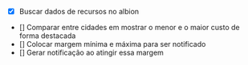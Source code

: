 - [x] Buscar dados de recursos no albion
- [] Comparar entre cidades em mostrar o menor e o maior custo de forma destacada
- [] Colocar margem mínima e máxima para ser notificado
- [] Gerar notificação ao atingir essa margem
